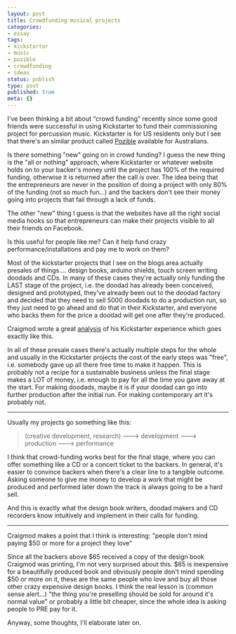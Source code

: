 ```yaml
---
layout: post
title: Crowdfunding musical projects
categories:
- essay
tags:
- kickstarter
- music
- pozible
- crowdfunding
- ideas
status: publish
type: post
published: true
meta: {}
---
```


I've been thinking a bit about "crowd funding" recently since some good friends were successful in using Kickstarter to fund their commissioning project for percussion music. Kickstarter is for US residents only but I see that there's an similar product called 
[Pozible](http://www.pozible.com.au/) available for Australians.

Is there something "new" going on in crowd funding? I guess the new thing is the "all or nothing" approach, where Kickstarter or whatever website holds on to your backer's money until the project has 100% of the required funding, otherwise it is returned after the call is over. The idea being that the entrepreneurs are never in the position of doing a project with only 80% of the funding (not so much fun...)  and the backers don't see their money going into projects that fail through a lack of funds.

The other "new" thing I guess is that the websites have all the right social media hooks so that entrepreneurs can make their projects visible to all their friends on Facebook.

Is this useful for people like me? Can it help fund crazy performance/installations and pay me to work on them?

Most of the kickstarter projects that I see on the blogs area actually presales of things.... design books, arduino shields, touch screen writing doodads and CDs. In many of these cases they're actually only funding the LAST stage of the project, i.e. the doodad has already been conceived, designed and prototyped, they've already been out to the doodad factory and decided that they need to sell 5000 doodads to do a production run, so they just need to go ahead and do that in their Kickstarter, and everyone who backs them for the price a doodad will get one after they're produced.

Craigmod wrote a great [analysis](http://craigmod.com/journal/kickstartup/) of his Kickstarter experience which goes exactly like this.

In all of these presale cases there's actually multiple steps for the whole and usually in the Kickstarter projects the cost of the early steps was "free", i.e. somebody gave up all there free time to make it happen. This is probably not a recipe for a sustainable business unless the final stage makes a LOT of money, i.e. enough to pay for all the time you gave away at the start. For making doodads, maybe it is if your doodad can go into further production after the initial run. For making contemporary art it's probably not.

****

Usually my projects go something like this:

> (creative development, research) ---> development ---> production ---> performance

I think that crowd-funding works best for the final stage, where you can offer something like a CD or a concert ticket to the backers. In general, it's easier to convince backers when there's a clear line to a tangible outcome. Asking someone to give me money to develop a work that might be produced and performed later down the track is always going to be a hard sell.

And this is exactly what the design book writers, doodad makers and CD recorders know intuitively and implement in their calls for funding.

****

Craigmod makes a point that I think is interesting: "people don't mind paying $50 or more for a project they love"

Since all the backers above $65 received a copy of the design book Craigmod was printing, I'm not very surprised about this. $65 is inexpensive for a beautifully produced book and obviously people don't mind spending $50 or more on it, these are the same people who love and buy all those other crazy expensive design books. 
I think the real lesson is (common sense alert...) "the thing you're preselling should be sold for around it's normal value" or probably a little bit cheaper, since the whole idea is asking people to PRE pay for it.

Anyway, some thoughts, I'll elaborate later on.